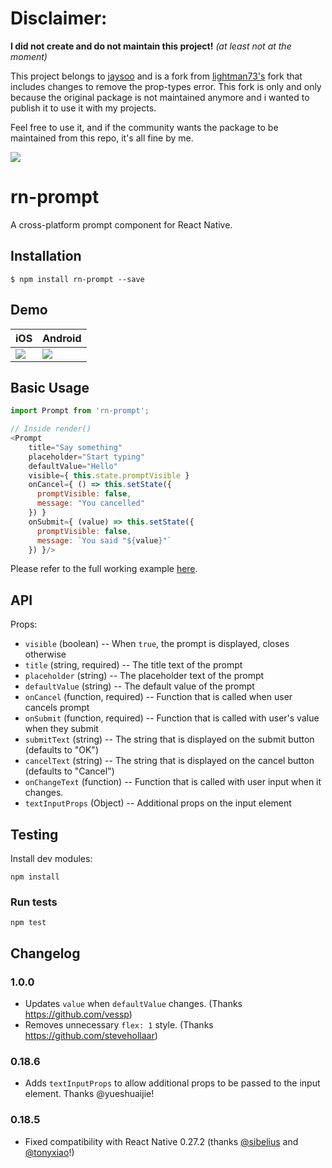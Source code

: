 # Disclaimer:
**I did not create and do not maintain this project!** *(at least not at the moment)*

This project belongs to [jaysoo](https://github.com/jaysoo/react-native-prompt) and is a fork from [lightman73's](https://github.com/lightman73/react-native-prompt) fork that includes changes to remove the prop-types error.
This fork is only and only because the original package is not maintained anymore and i wanted to publish it to use it with my projects.

Feel free to use it, and if the community wants the package to be maintained from this repo, it's all fine by me.

[![](https://img.shields.io/npm/dm/react-native-prompt.svg?style=flat-square)](https://www.npmjs.com/package/react-native-prompt)

# rn-prompt

A cross-platform prompt component for React Native.

## Installation

```
$ npm install rn-prompt --save
```

## Demo

| iOS | Android |
| --- | ------- |
| ![](./demo.ios.gif) | ![](./demo.android.gif) |

## Basic Usage

```js
import Prompt from 'rn-prompt';

// Inside render()
<Prompt
    title="Say something"
    placeholder="Start typing"
    defaultValue="Hello"
    visible={ this.state.promptVisible }
    onCancel={ () => this.setState({
      promptVisible: false,
      message: "You cancelled"
    }) }
    onSubmit={ (value) => this.setState({
      promptVisible: false,
      message: `You said "${value}"`
    }) }/>
```

Please refer to the full working example [here](./PromptExample/PromptExample.js).

## API

Props:

- `visible` (boolean) -- When `true`, the prompt is displayed, closes otherwise
- `title` (string, required) -- The title text of the prompt
- `placeholder` (string) -- The placeholder text of the prompt
- `defaultValue` (string) -- The default value of the prompt
- `onCancel` (function, required) -- Function that is called when user cancels prompt
- `onSubmit` (function, required) -- Function that is called with user's value when they submit
- `submitText` (string) -- The string that is displayed on the submit button (defaults to "OK")
- `cancelText` (string) -- The string that is displayed on the cancel button (defaults to "Cancel")
- `onChangeText` (function) -- Function that is called with user input when it changes.
- `textInputProps` (Object) -- Additional props on the input element

## Testing

Install dev modules:

```
npm install
```

### Run tests

```
npm test
```

## Changelog

### 1.0.0

- Updates `value` when `defaultValue` changes. (Thanks https://github.com/vessp)
- Removes unnecessary `flex: 1` style. (Thanks https://github.com/stevehollaar)

### 0.18.6

- Adds `textInputProps` to allow additional props to be passed to the input element. Thanks @yueshuaijie!

### 0.18.5 

- Fixed compatibility with React Native 0.27.2 (thanks [@sibelius](https://github.com/sibelius) and [@tonyxiao](https://github.com/tonyxiao)!)
